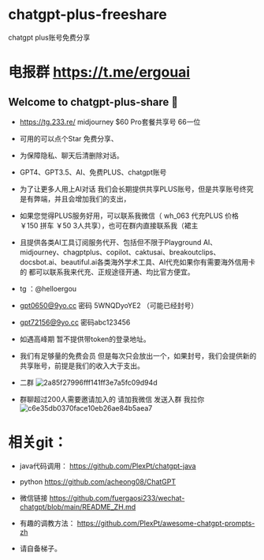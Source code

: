 # chatgpt-plus-freeshare
chatgpt plus账号免费分享
# 电报群 https://t.me/ergouai
## Welcome to chatgpt-plus-share 👋
- https://tg.233.re/ midjourney $60 Pro套餐共享号 66一位
- 可用的可以点个Star 免费分享、
- 为保障隐私、聊天后清删除对话。
- GPT4、GPT3.5、AI、免费PLUS、chatgpt账号
- 为了让更多人用上AI对话 我们会长期提供共享PLUS账号，但是共享账号终究是有弊端，并且会增加我们的支出，
- 如果您觉得PLUS服务好用，可以联系我微信（ wh_063 代充PLUS 价格￥150 拼车 ￥50 3人共享），也可在群内直接联系我（裙主
- 且提供各类AI工具订阅服务代开、包括但不限于Playground AI、midjourney、chagptplus、copilot、caktusai、breakoutclips、docsbot.ai、beautiful.ai各类海外学术工具、AI代充如果你有需要海外信用卡的 都可以联系我来代充、正规途径开通、均比官方便宜。
-  tg ：@helloergou
- gpt0650@9yo.cc  密码 5WNQDyoYE2 （可能已经封号）
- gpt72156@9yo.cc 密码abc123456
- 如遇高峰期 暂不提供带token的登录地址。
- 我们有足够量的免费会员 但是每次只会放出一个，如果封号，我们会提供新的共享账号，前提是我们的收入大于支出。
- 二群
![2a85f27996fff141ff3e7a5fc09d94d](https://user-images.githubusercontent.com/10624938/226529969-317faa9e-1660-48e7-beaa-3e2dd85eff1f.jpg)


-  群聊超过200人需要邀请加入的 请加我微信 发送入群 我拉你
![c6e35db0370face10eb26ae84b5aea7](https://user-images.githubusercontent.com/10624938/229561071-dafb434b-b446-4709-b240-67448d83b60b.jpg)




# 相关git：
- java代码调用：
https://github.com/PlexPt/chatgpt-java

- python
https://github.com/acheong08/ChatGPT


- 微信链接
https://github.com/fuergaosi233/wechat-chatgpt/blob/main/README_ZH.md


- 有趣的调教方法：
https://github.com/PlexPt/awesome-chatgpt-prompts-zh



- 请自备梯子。
